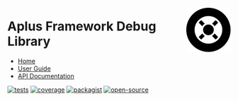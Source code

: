 <a href="https://github.com/aplus-framework/debug"><img src="https://raw.githubusercontent.com/aplus-framework/debug/master/guide/image.png" alt="Aplus Framework Debug Library" align="right" width="100"></a>

# Aplus Framework Debug Library

- [Home](https://aplus-framework.com/packages/debug)
- [User Guide](https://docs.aplus-framework.com/guides/libraries/debug/index.html)
- [API Documentation](https://docs.aplus-framework.com/packages/debug.html)

[![tests](https://github.com/aplus-framework/debug/actions/workflows/tests.yml/badge.svg)](https://github.com/aplus-framework/debug/actions/workflows/tests.yml)
[![coverage](https://coveralls.io/repos/github/aplus-framework/debug/badge.svg?branch=master)](https://coveralls.io/github/aplus-framework/debug?branch=master)
[![packagist](https://img.shields.io/packagist/v/aplus/debug)](https://packagist.org/packages/aplus/debug)
[![open-source](https://img.shields.io/badge/open--source-sponsor-magenta)](https://aplus-framework.com/sponsor)
